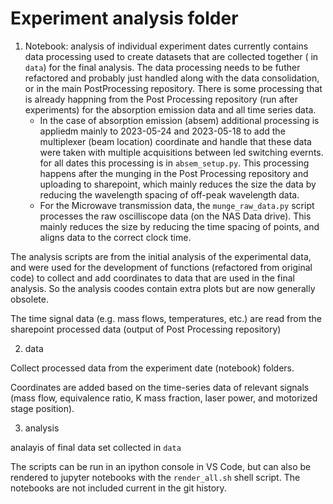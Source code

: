 # Experiment analysis folder

1. Notebook: analysis of individual experiment dates
currently contains data processing used to create datasets that are collected together ( in `data`) for the final analysis. The data processing needs to be futher refactored and probably just handled along with the data consolidation, or in the main PostProcessing repository. There is some processing that is already happning from the Post Processing repository (run after experiments) for the absorption emission data and all time series data. 
    * In the case of absorption emission (absem) additional processing is appliedm mainly to 2023-05-24 and 2023-05-18 to add the multiplexer (beam location) coordinate and handle that these data were taken with multiple acquisitions between led switching evernts. for all dates this processing is in `absem_setup.py`. This processing happens after the munging in the Post Processing repository and uploading to sharepoint, which mainly reduces the size the data by reducing the wavelength spacing of off-peak wavelength data.  
    * For the Microwave transmission data, the `munge_raw_data.py` script processes the raw oscilliscope data (on the NAS Data drive). This mainly reduces the size by reducing the time spacing of points, and aligns data to the correct clock time. 

The analysis scripts are from the initial analysis of the experimental data, and were used for the development of functions (refactored from original code) to collect and add coordinates to data that are used in the final analysis. So the analysis coodes contain extra plots but are now generally obsolete. 

The time signal data (e.g. mass flows, temperatures, etc.) are read from the sharepoint processed data (output of Post Processing repository)

2. data

Collect processed data from the experiment date (notebook) folders. 

Coordinates are added based on the time-series data of relevant signals (mass flow, equivalence ratio, K mass fraction, laser power, and motorized stage position). 

3. analysis 

analayis of final data set collected in `data`

The scripts can be run in an ipython console in VS Code, but can also be rendered to jupyter notebooks with the `render_all.sh` shell script. The notebooks are not included current in the git history. 